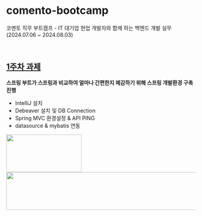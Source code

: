 # comento-bootcamp
코멘토 직무 부트캠프 - IT 대기업 현업 개발자와 함께 하는 백엔드 개발 실무 (2024.07.06 ~ 2024.08.03)

<br>

## [1주차 과제](https://github.com/pia01190/comento-bootcamp/commit/9297ffb4c006b6bc6c7405b5d196969e9df687e6)
**스프링 부트가 스프링과 비교하여 얼마나 간편한지 체감하기 위해 스프링 개발환경 구축 진행**
- IntelliJ 설치
- Debeaver 설치 및 DB Connection
- Spring MVC 환경설정 & API PING
- datasource & mybatis 연동
<img src="https://github.com/pia01190/comento-bootcamp/assets/90251939/d757b07b-ef5b-46ea-9551-e7faf5624dfd" width="200" height="100"/>
<img src="https://github.com/pia01190/comento-bootcamp/assets/90251939/36bf472f-1738-4519-a8f4-a0e77ab2b801" width="850" height="100"/>
